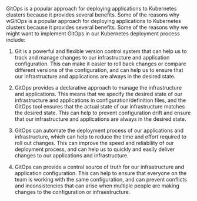 GitOps is a popular approach for deploying applications to Kubernetes
clusters because it provides several benefits. Some of the reasons why
wGitOps is a popular approach for deploying applications to Kubernetes
clusters because it provides several benefits. Some of the reasons why
we might want to implement GitOps in our Kubernetes deployment process include:

1. Git is a powerful and flexible version control system that can help
  us to track and manage changes to our infrastructure and application
  configuration. This can make it easier to roll back changes or compare
  different versions of the configuration, and can help us to ensure that
  our infrastructure and applications are always in the desired state.

2. GitOps provides a declarative approach to manage the infrastructure
  and applications. This means that we specify the desired state of our
  infrastructure and applications in configuration/definition files, and
  the GitOps tool ensures that the actual state of our infrastructure
  matches the desired state. This can help to prevent configuration drift
  and ensure that our infrastructure and applications are always in the
  desired state.

3. GitOps can automate the deployment process of our applications and
  infrastructure, which can help to reduce the time and effort required to
  roll out changes. This can improve the speed and reliability of our
  deployment process, and can help us to quickly and easily deliver changes
  to our applications and infrastructure.

4. GitOps can provide a central source of truth for our infrastructure
  and application configuration. This can help to ensure that everyone on
  the team is working with the same configuration, and can prevent conflicts
  and inconsistencies that can arise when multiple people are making changes
  to the configuration or infraestructure.
